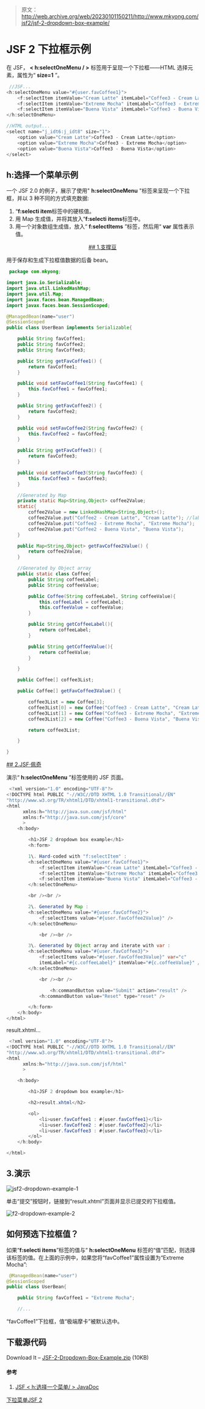 > 原文：<http://web.archive.org/web/20230101150211/http://www.mkyong.com/jsf2/jsf-2-dropdown-box-example/>

# JSF 2 下拉框示例

在 JSF， **< h:selectOneMenu / >** 标签用于呈现一个下拉框——HTML 选择元素，属性为“ **size=1** ”。

```java
 //JSF...
<h:selectOneMenu value="#{user.favCoffee1}">
   	<f:selectItem itemValue="Cream Latte" itemLabel="Coffee3 - Cream Latte" />
   	<f:selectItem itemValue="Extreme Mocha" itemLabel="Coffee3 - Extreme Mocha" />
   	<f:selectItem itemValue="Buena Vista" itemLabel="Coffee3 - Buena Vista" />
</h:selectOneMenu>

//HTML output...
<select name="j_idt6:j_idt8" size="1">	
	<option value="Cream Latte">Coffee3 - Cream Latte</option> 
	<option value="Extreme Mocha">Coffee3 - Extreme Mocha</option> 
	<option value="Buena Vista">Coffee3 - Buena Vista</option> 
</select> 
```

## h:选择一个菜单示例

一个 JSF 2.0 的例子，展示了使用" **h:selectOneMenu** "标签来呈现一个下拉框，并以 3 种不同的方式填充数据:

1.  “**f:selecti item**标签中的硬核值。
2.  用 Map 生成值，并将其放入“**f:selecti items**标签中。
3.  用一个对象数组生成值，放入“ **f:selectItems** ”标签，然后用“ **var** 属性表示值。

 <ins class="adsbygoogle" style="display:block; text-align:center;" data-ad-format="fluid" data-ad-layout="in-article" data-ad-client="ca-pub-2836379775501347" data-ad-slot="6894224149">## 1.支撑豆

用于保存和生成下拉框值数据的后备 bean。

```java
 package com.mkyong;

import java.io.Serializable;
import java.util.LinkedHashMap;
import java.util.Map;
import javax.faces.bean.ManagedBean;
import javax.faces.bean.SessionScoped;

@ManagedBean(name="user")
@SessionScoped
public class UserBean implements Serializable{

	public String favCoffee1;
	public String favCoffee2;
	public String favCoffee3;

	public String getFavCoffee1() {
		return favCoffee1;
	}

	public void setFavCoffee1(String favCoffee1) {
		this.favCoffee1 = favCoffee1;
	}

	public String getFavCoffee2() {
		return favCoffee2;
	}

	public void setFavCoffee2(String favCoffee2) {
		this.favCoffee2 = favCoffee2;
	}

	public String getFavCoffee3() {
		return favCoffee3;
	}

	public void setFavCoffee3(String favCoffee3) {
		this.favCoffee3 = favCoffee3;
	}

	//Generated by Map
	private static Map<String,Object> coffee2Value;
	static{
		coffee2Value = new LinkedHashMap<String,Object>();
		coffee2Value.put("Coffee2 - Cream Latte", "Cream Latte"); //label, value
		coffee2Value.put("Coffee2 - Extreme Mocha", "Extreme Mocha");
		coffee2Value.put("Coffee2 - Buena Vista", "Buena Vista");
	}

	public Map<String,Object> getFavCoffee2Value() {
		return coffee2Value;
	}

	//Generated by Object array
	public static class Coffee{
		public String coffeeLabel;
		public String coffeeValue;

		public Coffee(String coffeeLabel, String coffeeValue){
			this.coffeeLabel = coffeeLabel;
			this.coffeeValue = coffeeValue;
		}

		public String getCoffeeLabel(){
			return coffeeLabel;
		}

		public String getCoffeeValue(){
			return coffeeValue;
		}

	}

	public Coffee[] coffee3List;

	public Coffee[] getFavCoffee3Value() {

		coffee3List = new Coffee[3];
		coffee3List[0] = new Coffee("Coffee3 - Cream Latte", "Cream Latte");
		coffee3List[1] = new Coffee("Coffee3 - Extreme Mocha", "Extreme Mocha");
		coffee3List[2] = new Coffee("Coffee3 - Buena Vista", "Buena Vista");

		return coffee3List;

	}

} 
```

 <ins class="adsbygoogle" style="display:block" data-ad-client="ca-pub-2836379775501347" data-ad-slot="8821506761" data-ad-format="auto" data-ad-region="mkyongregion">## 2.JSF·佩奇

演示“ **h:selectOneMenu** ”标签使用的 JSF 页面。

```java
 <?xml version="1.0" encoding="UTF-8"?>
<!DOCTYPE html PUBLIC "-//W3C//DTD XHTML 1.0 Transitional//EN" 
"http://www.w3.org/TR/xhtml1/DTD/xhtml1-transitional.dtd">
<html    
      xmlns:h="http://java.sun.com/jsf/html"
      xmlns:f="http://java.sun.com/jsf/core"
      >
    <h:body>

    	<h1>JSF 2 dropdown box example</h1>
    	<h:form>

	    1\. Hard-coded with "f:selectItem" : 
   		<h:selectOneMenu value="#{user.favCoffee1}">
   			<f:selectItem itemValue="Cream Latte" itemLabel="Coffee3 - Cream Latte" />
   			<f:selectItem itemValue="Extreme Mocha" itemLabel="Coffee3 - Extreme Mocha" />
   			<f:selectItem itemValue="Buena Vista" itemLabel="Coffee3 - Buena Vista" />
   		</h:selectOneMenu>

		<br /><br />

	    2\. Generated by Map :
   		<h:selectOneMenu value="#{user.favCoffee2}">
   			<f:selectItems value="#{user.favCoffee2Value}" />
   		</h:selectOneMenu>

	        <br /><br />

	    3\. Generated by Object array and iterate with var :
   		<h:selectOneMenu value="#{user.favCoffee3}">
   			<f:selectItems value="#{user.favCoffee3Value}" var="c"
   			itemLabel="#{c.coffeeLabel}" itemValue="#{c.coffeeValue}" />
   		</h:selectOneMenu>

	        <br /><br />

    	        <h:commandButton value="Submit" action="result" />
	        <h:commandButton value="Reset" type="reset" />

    	</h:form>
    </h:body>
</html> 
```

result.xhtml…

```java
 <?xml version="1.0" encoding="UTF-8"?>
<!DOCTYPE html PUBLIC "-//W3C//DTD XHTML 1.0 Transitional//EN" 
"http://www.w3.org/TR/xhtml1/DTD/xhtml1-transitional.dtd">
<html    
      xmlns:h="http://java.sun.com/jsf/html"
      >

    <h:body>

    	<h1>JSF 2 dropdown box example</h1>

    	<h2>result.xhtml</h2>

    	<ol>
    		<li>user.favCoffee1 : #{user.favCoffee1}</li>
    		<li>user.favCoffee2 : #{user.favCoffee2}</li>
    		<li>user.favCoffee3 : #{user.favCoffee3}</li>
    	</ol>
    </h:body>

</html> 
```

## 3.演示

![jsf2-dropdown-example-1](img/a74494921e4e7341a1c2589e84b38e70.png "jsf2-dropdown-example-1")

单击“提交”按钮时，链接到“result.xhtml”页面并显示已提交的下拉框值。

![f2-dropdown-example-2](img/86013f5c53d76c3831f1bca6f391d8a3.png "jsf2-dropdown-example-2")

## 如何预选下拉框值？

如果“**f:selecti items**”标签的值与“ **h:selectOneMenu** 标签的“值”匹配，则选择该标签的值。在上面的示例中，如果您将“favCoffee1”属性设置为“Extreme Mocha”:

```java
 @ManagedBean(name="user")
@SessionScoped
public class UserBean{

	public String favCoffee1 = "Extreme Mocha";

	//... 
```

“favCoffee1”下拉框，值“极端摩卡”被默认选中。

## 下载源代码

Download It – [JSF-2-Dropdown-Box-Example.zip](http://web.archive.org/web/20190303045449/http://www.mkyong.com/wp-content/uploads/2010/10/JSF-2-Dropdown-Box-Example.zip) (10KB)

#### 参考

1.  [JSF < h:选择一个菜单/ > JavaDoc](http://web.archive.org/web/20190303045449/https://javaserverfaces.dev.java.net/nonav/docs/2.0/pdldocs/facelets/h/selectOneMenu.html)

[下拉菜单](http://web.archive.org/web/20190303045449/http://www.mkyong.com/tag/dropdown/)[JSF 2](http://web.archive.org/web/20190303045449/http://www.mkyong.com/tag/jsf2/)







